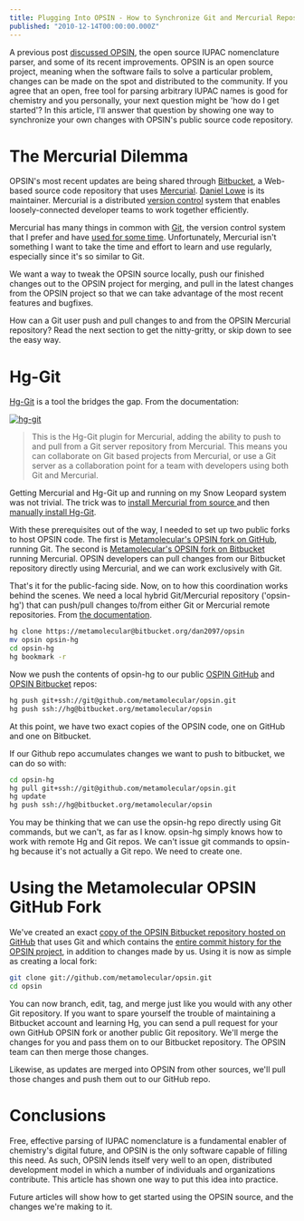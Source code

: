 ```yaml
---
title: Plugging Into OPSIN - How to Synchronize Git and Mercurial Repositories
published: "2010-12-14T00:00:00.000Z"
---
```


A previous post [discussed OPSIN](/articles/2010/12/13/open-source-name-to-structure-conversion-of-iupac-nomenclature-opsin-revisited/), the open source IUPAC nomenclature parser, and some of its recent improvements. OPSIN is an open source project, meaning when the software fails to solve a particular problem, changes can be made on the spot and distributed to the community. If you agree that an open, free tool for parsing arbitrary IUPAC names is good for chemistry and you personally, your next question might be 'how do I get started'? In this article, I'll answer that question by showing one way to synchronize your own changes with OPSIN's public source code repository.

# The Mercurial Dilemma

OPSIN's most recent updates are being shared through [Bitbucket](http://bitbucket.org/dan2097/opsin), a Web-based source code repository that uses [Mercurial](http://mercurial.selenic.com/). [Daniel Lowe](http://bitbucket.org/dan2097) is its maintainer. Mercurial is a distributed [version control](http://en.wikipedia.org/wiki/Revision_control) system that enables loosely-connected developer teams to work together efficiently.

Mercurial has many things in common with [Git](http://git-scm.com/), the version control system that I prefer and have [used for some time](/articles/2008/11/25/goodbye-subversion-hello-git-and-github/). Unfortunately, Mercurial isn't something I want to take the time and effort to learn and use regularly, especially since it's so similar to Git.

We want a way to tweak the OPSIN source locally, push our finished changes out to the OPSIN project for merging, and pull in the latest changes from the OPSIN project so that we can take advantage of the most recent features and bugfixes.

How can a Git user push and pull changes to and from the OPSIN Mercurial repository? Read the next section to get the nitty-gritty, or skip down to see the easy way.

# Hg-Git

[Hg-Git](http://hg-git.github.com/) is a tool the bridges the gap. From the documentation:

[![hg-git](/images/posts/hg-git.png "hg-git")](http://hg-git.github.com/)

>This is the Hg-Git plugin for Mercurial, adding the ability to push to and pull from a Git server repository from Mercurial. This means you can collaborate on Git based projects from Mercurial, or use a Git server as a collaboration point for a team with developers using both Git and Mercurial.

Getting Mercurial and Hg-Git up and running on my Snow Leopard system was not trivial. The trick was to [install Mercurial from source ](http://stackoverflow.com/questions/1461374/installing-mercurial-on-mac-os-x-10-6-snow-leopard) and then [manually install Hg-Git](http://stackoverflow.com/questions/2360944/how-do-i-correctly-install-dulwich-to-get-hg-git-working-on-windows/2733516#2733516).

With these prerequisites out of the way, I needed to set up two public forks to host OPSIN code. The first is [Metamolecular's OPSIN fork on GitHub](http://github.com/metamolecular/opsin), running Git. The second is [Metamolecular's OPSIN fork on Bitbucket](http://bitbucket.org/metamolecular/opsin/) running Mercurial. OPSIN developers can pull changes from our Bitbucket repository directly using Mercurial, and we can work exclusively with Git.

That's it for the public-facing side. Now, on to how this coordination works behind the scenes. We need a local hybrid Git/Mercurial repository ('opsin-hg') that can push/pull changes to/from either Git or Mercurial remote repositories. From [the documentation](http://hg-git.github.com/).

```bash
hg clone https://metamolecular@bitbucket.org/dan2097/opsin
mv opsin opsin-hg
cd opsin-hg
hg bookmark -r
```

Now we push the contents of opsin-hg to our public [OSPIN GitHub](http://github.com/metamolecular/opsin) and [OPSIN Bitbucket](http://bitbucket.org/metamolecular/opsin/) repos:

```bash
hg push git+ssh://git@github.com/metamolecular/opsin.git
hg push ssh://hg@bitbucket.org/metamolecular/opsin
```

At this point, we have two exact copies of the OPSIN code, one on GitHub and one on Bitbucket.

If our Github repo accumulates changes we want to push to bitbucket, we can do so with:

```bash
cd opsin-hg
hg pull git+ssh://git@github.com/metamolecular/opsin.git
hg update
hg push ssh://hg@bitbucket.org/metamolecular/opsin
```

You may be thinking that we can use the opsin-hg repo directly using Git commands, but we can't, as far as I know. opsin-hg simply knows how to work with remote Hg and Git repos. We can't issue git commands to opsin-hg because it's not actually a Git repo. We need to create one.

# Using the Metamolecular OPSIN GitHub Fork

We've created an exact [copy of the OPSIN Bitbucket repository hosted on GitHub](http://github.com/metamolecular/opsin) that uses Git and which contains the [entire commit history for the OPSIN project](https://github.com/metamolecular/opsin/commits/master), in addition to changes made by us. Using it is now as simple as creating a local fork:

```bash
git clone git://github.com/metamolecular/opsin.git
cd opsin
```

You can now branch, edit, tag, and merge just like you would with any other Git repository. If you want to spare yourself the trouble of maintaining a Bitbucket account and learning Hg, you can send a pull request for your own GitHub OPSIN fork or another public Git repository. We'll merge the changes for you and pass them on to our Bitbucket repository. The OPSIN team can then merge those changes.

Likewise, as updates are merged into OPSIN from other sources, we'll pull those changes and push them out to our GitHub repo.

# Conclusions

Free, effective parsing of IUPAC nomenclature is a fundamental enabler of chemistry's digital future, and OPSIN is the only software capable of filling this need. As such, OPSIN lends itself very well to an open, distributed development model in which a number of individuals and organizations contribute. This article has shown one way to put this idea into practice.

Future articles will show how to get started using the OPSIN source, and the changes we're making to it.